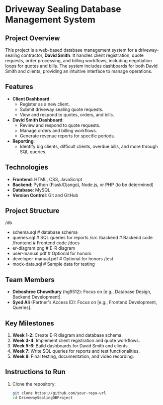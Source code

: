 # Driveway Sealing Database Management System

## Project Overview
This project is a web-based database management system for a driveway-sealing contractor, **David Smith**. It handles client registration, quote requests, order processing, and billing workflows, including negotiation loops for quotes and bills. The system includes dashboards for both David Smith and clients, providing an intuitive interface to manage operations.

## Features
- **Client Dashboard**:
  - Register as a new client.
  - Submit driveway sealing quote requests.
  - View and respond to quotes, orders, and bills.
- **David Smith Dashboard**:
  - Review and respond to quote requests.
  - Manage orders and billing workflows.
  - Generate revenue reports for specific periods.
- **Reporting**:
  - Identify big clients, difficult clients, overdue bills, and more through SQL queries.

## Technologies
- **Frontend**: HTML, CSS, JavaScript
- **Backend**: Python (Flask/Django), Node.js, or PHP (to be determined)
- **Database**: MySQL
- **Version Control**: Git and GitHub

## Project Structure
/db
   - schema.sql        #  database schema
   - queries.sql       # SQL queries for reports
/src
   /backend            # Backend code
   /frontend           # Frontend code
/docs
   - er-diagram.png    # E-R diagram
   - user-manual.pdf   # Optional for honors
   - developer-manual.pdf # Optional for honors
/test
   - mock-data.sql     # Sample data for testing

## Team Members
- **Deboshree Chowdhury** (hg9512): Focus on [e.g., Database Design, Backend Development].
- **Syed Ali** (Partner's Access ID): Focus on [e.g., Frontend Development, Queries].

## Key Milestones
1. **Week 1-2**: Create E-R diagram and database schema.
2. **Week 3-4**: Implement client registration and quote workflows.
3. **Week 5-6**: Build dashboards for David Smith and clients.
4. **Week 7**: Write SQL queries for reports and test functionalities.
5. **Week 8**: Final testing, documentation, and video recording.

## Instructions to Run
1. Clone the repository:
   ```bash
   git clone https://github.com/your-repo-url
   cd DrivewaySealingDBProject


